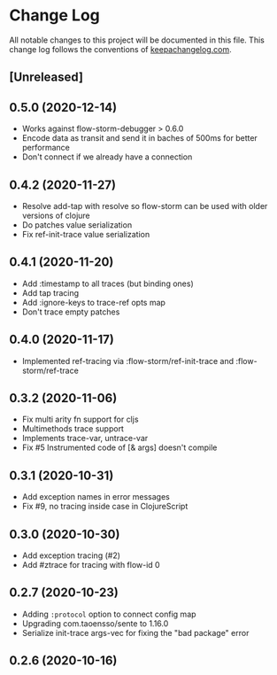 # Change Log
All notable changes to this project will be documented in this file. This change log follows the conventions of [keepachangelog.com](http://keepachangelog.com/).

## [Unreleased]

## 0.5.0 (2020-12-14)

- Works against flow-storm-debugger > 0.6.0 
- Encode data as transit and send it in baches of 500ms for better performance
- Don't connect if we already have a connection

## 0.4.2 (2020-11-27)

- Resolve add-tap with resolve so flow-storm can be used with older versions of clojure
- Do patches value serialization
- Fix ref-init-trace value serialization

## 0.4.1 (2020-11-20)

- Add :timestamp to all traces (but binding ones)
- Add tap tracing
- Add :ignore-keys to trace-ref opts map
- Don't trace empty patches

## 0.4.0 (2020-11-17)

- Implemented ref-tracing via :flow-storm/ref-init-trace and :flow-storm/ref-trace

## 0.3.2 (2020-11-06)

- Fix multi arity fn support for cljs
- Multimethods trace support
- Implements trace-var, untrace-var 
- Fix #5 Instrumented code of [& args] doesn't compile

## 0.3.1 (2020-10-31)

- Add exception names in error messages
- Fix #9, no tracing inside case in ClojureScript

## 0.3.0 (2020-10-30)

- Add exception tracing (#2)
- Add #ztrace for tracing with flow-id 0

## 0.2.7 (2020-10-23)

- Adding `:protocol` option to connect config map
- Upgrading com.taoensso/sente to 1.16.0
- Serialize init-trace args-vec for fixing the "bad package" error

## 0.2.6 (2020-10-16)
